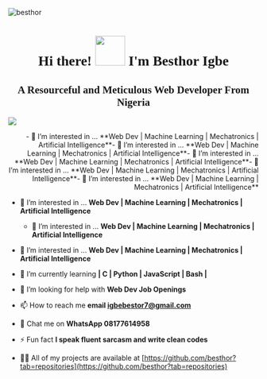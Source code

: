<p align="left"> <img src="https://komarev.com/ghpvc/?username=besthor&label=Profile%20views&color=0e75b6&style=flat" alt="besthor" /> </p>
<h1 style="font-family:script;" align="center"> Hi there! <img src="https://github.com/TheDudeThatCode/TheDudeThatCode/blob/master/Assets/Hi.gif" width="60px">
  I'm Besthor Igbe </h1>
<h2 style="font-family:script;" align="center"> A Resourceful and Meticulous Web Developer From Nigeria </h2>

![](https://media.tenor.com/whgQwNlVvNkAAAAi/xero-code.gif)

<div align="right">- 👀  I’m interested in ... **Web Dev | Machine Learning | Mechatronics | Artificial Intelligence**- 👀  I’m interested in ... **Web Dev | Machine Learning | Mechatronics | Artificial Intelligence**- 👀  I’m interested in ... **Web Dev | Machine Learning | Mechatronics | Artificial Intelligence**- 👀  I’m interested in ... **Web Dev | Machine Learning | Mechatronics | Artificial Intelligence**- 👀  I’m interested in ... **Web Dev | Machine Learning | Mechatronics | Artificial Intelligence**</div>

- 👀  I’m interested in ... **Web Dev | Machine Learning | Mechatronics | Artificial Intelligence**
  
  - 👀  I’m interested in ... **Web Dev | Machine Learning | Mechatronics | Artificial Intelligence**
 
- 👀  I’m interested in ... **Web Dev | Machine Learning | Mechatronics | Artificial Intelligence**

- 🌱  I’m currently learning **| C | Python | JavaScript | Bash |**

- 🤝  I’m looking for help with **Web Dev Job Openings**

- 📫  How to reach me **email igbebestor7@gmail.com**

- 💬  Chat me on      **WhatsApp 08177614958**

- ⚡ Fun fact **I speak fluent sarcasm and write clean codes**

- 👨‍💻 All of my projects are available at [https://github.com/besthor?tab=repositories](https://github.com/besthor?tab=repositories)
<h2 align="center"></h2>
</div>

<div align="right">
  
</div>


















































<!---
besthor/besthor is a ✨ special ✨ repository because its `README.md` (this file) appears on your GitHub profile.
You can click the Preview link to take a look at your changes.
--->
